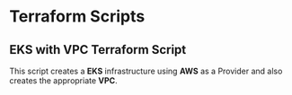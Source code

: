 # Terraform Scripts


## EKS with VPC Terraform Script

This script creates a **EKS** infrastructure using **AWS** as a Provider and also creates the appropriate **VPC**.  

